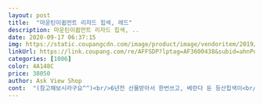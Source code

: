 ```yaml
---
layout: post 
title:  "마운틴이큅먼트 리자드 힙색, 레드" 
description: 마운틴이큅먼트 리자드 힙색, ..
date: 2020-09-17 06:37:15 
img: https://static.coupangcdn.com/image/product/image/vendoritem/2019/07/09/3367408498/53ed8661-6a5e-4bcb-9a8b-4cddfc857847.jpg 
linkUrl: https://link.coupang.com/re/AFFSDP?lptag=AF3600438&subid=ahnPublicAsk&pageKey=43302938&itemId=156548182&vendorItemId=3367408498&traceid=V0-113-8f36e9a31f37caf0 
categories: [1006] 
color: 4A148C 
price: 38050 
author: Ask View Shop 
cont:  "(참고해보시라구요^^)<br/>6년전 선물받아서 한번쓰고, 베란다 둔 등산힙색이<br/>가끔 초등 딸이랑 산에 갈때(이제 3번 델꼬 감ㅋ)<br/>가방 받자마자 등산복 입고 착용컷 찍어보고.<br/>.<br/><br/>가방 살때도 후기 모조리 읽어보고 샀는데<br/>가을 자켓도 꺼내서 입고 찍어봤는데<br/>같아서 걱정했는데.<br/>.<br/>뭐... <br/>그냥 뒀다가.<br/>.<br/><br/>구매를 했는데.<br/>.<br/><br/>그리고 가방끈이 너무 긴것같아서<br/>나름 고무줄로 묶어서 정리좀 해보려구요.<br/><br/>너무 화려하지도 않고 이뻐요 ^^<br/>넘 맘에 듭니다 ㅎㅎ<br/>넘 커요 ㅋ<br/>넘넘 맘에 듭니다.<br/>ㅎㅎ<br/>넘화려한 색에 반품하려니까.<br/>.<br/><br/>넣어다니다가 등신힙쌕 하나 구매했네요.<br/><br/>노랑.<br/>.<br/>초록... <br/>핑크... <br/>넘화려한데 가방까지 넘 화려한거<br/>다시 작은 힙색(무채색) 하나 사려구요^^<br/>다욧 시작하면서 운동한다고 요즘 7개월 넘게<br/>두종류 찜해놓고는 품절되서... <br/>(화려한 레드, 심플한 네이비)<br/>딸아이 않쓰는 작은 핸드폰 가방에 물한병만 7개월째<br/>레드 선택하고 너무 붉은색이면 어쩌지 걱정했는데<br/>레드에 브라운이 배색으로 들어있어서<br/>많이 파세요^^<br/>매일 집앞에 400M가 넘는 산에 오르고 있어요<br/>물이랑 간식 왕창 담아가려구요^^<br/>반품하려고 하다가 귀찮아서 일주일을 그냥 두곤... <br/><br/>블랙자켓엔레드색 가방이 쨍하니 포인트가 되는데<br/>사실 옐로우 사고 싶었는데 매진이라<br/>사진마다 실물평을 참고하시면 좋을듯합니다.<br/>(갠적인 평이지만)<br/>생각보다 사이즈가 커서 왠만한 작은배낭 만한듯요.<br/><br/>수납공간도 다양하고 넉넉해서 좋아요^^<br/>여기저기 살펴보다 가격보고<br/>역시나 색이 넘화려하고(원래 블랙,네이비 무채색 선호)<br/>오늘 딸아이랑 산에가면서 그냥 착용했어요.<br/><br/>요건 그냥 딸이랑 산에 갈때 쓰고... <br/><br/>요즘 땀뺀다고 입고 다니는 등산복도.<br/>.<br/><br/>이것저것 꼼꼼히 살펴보고<br/>있는데 도저히 찾을수가 없어서... <br/>ㅋ<br/>작은 힙색을 찾고 있는지라선택 미쓰 지만요^^<br/>전 물한병, 커피한병만 담으면 되는데 커도 넘 커요.<br/><br/>제 자켓들이 넘 화려한것만 있어서인지 영 ㅋㅋ<br/>제가 워낙 검정,무채색을 좋아하고<br/>착용컷 참고해보세요<br/>처음 받아보는 순간.<br/>.<br/> 느낌.<br/>.<br/><br/>초등 딸아이들이 원래 산은 화려하게 하고 가는거라고 ㅋ<br/>키172체격 무지 좋은 여자에요ㅋㅋ<br/>트레킹에 아주 적합하고 활용성 및 착용성도 무난합니다.<br/><br/>특히 수납 공간을 최대한 사용 가능하므로 메인 지퍼를 열지 않드라도 다용도로 활용하기 좋습니다.<br/> 용량도 13리터로 적당한 부피의 짐을 휴대하기에 적당합니다.<br/> 이 정도의 가격 대비 가성비 최고입니다.<br/> 강추합니다^^<br/>한달반을 기다렸다 이제품 재입고 되어 구매했는데... <br/><br/>힙색은 크고화려하고이뻐요.<br/><br/>힙색을 3개월간 눈팅만 하다<br/>" 
---
```

